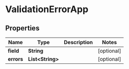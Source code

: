 

# ValidationErrorApp


## Properties

| Name | Type | Description | Notes |
|------------ | ------------- | ------------- | -------------|
|**field** | **String** |  |  [optional] |
|**errors** | **List&lt;String&gt;** |  |  [optional] |



